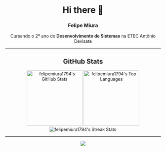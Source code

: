 <div align="center">
  
# Hi there 👋

### Felipe Miura

Cursando o 2º ano de **Desenvolvimento de Sistemas** na ETEC Antônio Devisate

---

## GitHub Stats

<img height="180em" src="https://github-readme-stats.vercel.app/api?username=felipemiura1794&theme=tokyonight&show_icons=true&hide_border=true&count_private=true" alt="felipemiura1794's GitHub Stats" />
<img height="180em" src="https://github-readme-stats.vercel.app/api/top-langs/?username=felipemiura1794&theme=tokyonight&show_icons=true&hide_border=true&layout=compact" alt="felipemiura1794's Top Languages" />

<img src="https://streak-stats.demolab.com?user=felipemiura1794&theme=tokyonight&hide_border=true" alt="felipemiura1794's Streak Stats" />

---

![](https://komarev.com/ghpvc/?username=felipemiura1794&color=blueviolet&style=flat-square)

</div>
